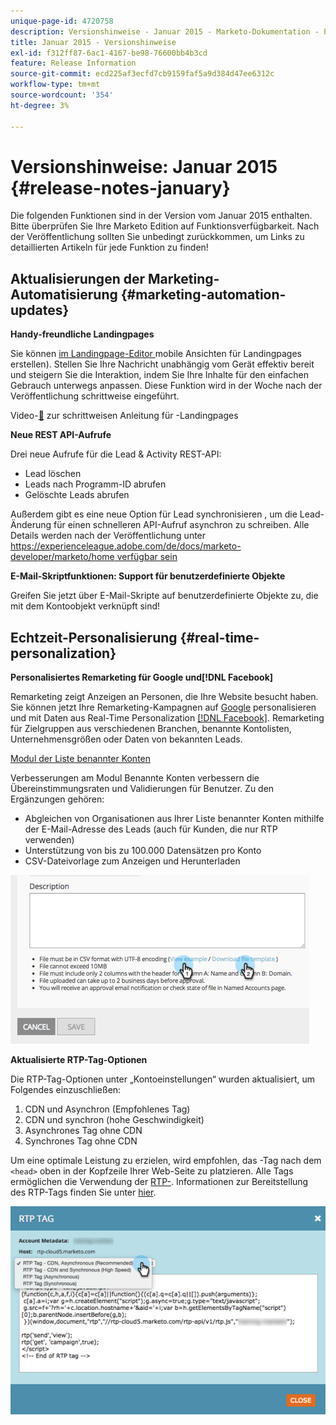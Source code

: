 ```yaml
---
unique-page-id: 4720758
description: Versionshinweise - Januar 2015 - Marketo-Dokumentation - Produktdokumentation
title: Januar 2015 - Versionshinweise
exl-id: f312ff87-6ac1-4167-be98-76600bb4b3cd
feature: Release Information
source-git-commit: ecd225af3ecfd7cb9159faf5a9d384d47ee6312c
workflow-type: tm+mt
source-wordcount: '354'
ht-degree: 3%

---
```


# Versionshinweise: Januar 2015 {#release-notes-january}

Die folgenden Funktionen sind in der Version vom Januar 2015 enthalten. Bitte überprüfen Sie Ihre Marketo Edition auf Funktionsverfügbarkeit. Nach der Veröffentlichung sollten Sie unbedingt zurückkommen, um Links zu detaillierten Artikeln für jede Funktion zu finden!

## Aktualisierungen der Marketing-Automatisierung {#marketing-automation-updates}

**Handy-freundliche Landingpages**

Sie können [im Landingpage-Editor ](/help/marketo/product-docs/demand-generation/landing-pages/free-form-landing-pages/add-a-mobile-view-for-your-free-form-landing-page.md) mobile Ansichten für Landingpages erstellen). Stellen Sie Ihre Nachricht unabhängig vom Gerät effektiv bereit und steigern Sie die Interaktion, indem Sie Ihre Inhalte für den einfachen Gebrauch unterwegs anpassen. Diese Funktion wird in der Woche nach der Veröffentlichung schrittweise eingeführt.

Video-[&#128279;](https://youtu.be/aPQHlG2X6c0) zur schrittweisen Anleitung für -Landingpages

**Neue REST API-Aufrufe**

Drei neue Aufrufe für die Lead &amp; Activity REST-API:

* Lead löschen
* Leads nach Programm-ID abrufen
* Gelöschte Leads abrufen

Außerdem gibt es eine neue Option für Lead synchronisieren , um die Lead-Änderung für einen schnelleren API-Aufruf asynchron zu schreiben. Alle Details werden nach der Veröffentlichung unter [https://experienceleague.adobe.com/de/docs/marketo-developer/marketo/home verfügbar sein](https://experienceleague.adobe.com/de/docs/marketo-developer/marketo/home)

**E-Mail-Skriptfunktionen: Support für benutzerdefinierte Objekte**

Greifen Sie jetzt über E-Mail-Skripte auf benutzerdefinierte Objekte zu, die mit dem Kontoobjekt verknüpft sind!

## Echtzeit-Personalisierung {#real-time-personalization}

**Personalisiertes Remarketing für Google und[!DNL Facebook]**

Remarketing zeigt Anzeigen an Personen, die Ihre Website besucht haben. Sie können jetzt Ihre Remarketing-Kampagnen auf [Google](/help/marketo/product-docs/web-personalization/website-retargeting/personalized-remarketing-in-google.md) personalisieren und mit Daten aus Real-Time Personalization [[!DNL Facebook]](/help/marketo/product-docs/web-personalization/website-retargeting/personalized-remarketing-in-facebook.md). Remarketing für Zielgruppen aus verschiedenen Branchen, benannte Kontolisten, Unternehmensgrößen oder Daten von bekannten Leads.

[Modul der Liste benannter Konten](/help/marketo/product-docs/web-personalization/account-based-web-marketing/create-a-new-account-list.md)

Verbesserungen am Modul Benannte Konten verbessern die Übereinstimmungsraten und Validierungen für Benutzer. Zu den Ergänzungen gehören:

* Abgleichen von Organisationen aus Ihrer Liste benannter Konten mithilfe der E-Mail-Adresse des Leads (auch für Kunden, die nur RTP verwenden)
* Unterstützung von bis zu 100.000 Datensätzen pro Konto
* CSV-Dateivorlage zum Anzeigen und Herunterladen

![](assets/image2015-1-14-11-3a12-3a16.png)

**Aktualisierte RTP-Tag-Optionen**

Die RTP-Tag-Optionen unter „Kontoeinstellungen“ wurden aktualisiert, um Folgendes einzuschließen:

1. CDN und Asynchron (Empfohlenes Tag)
1. CDN und synchron (hohe Geschwindigkeit)
1. Asynchrones Tag ohne CDN
1. Synchrones Tag ohne CDN

Um eine optimale Leistung zu erzielen, wird empfohlen, das -Tag nach dem `<head>` oben in der Kopfzeile Ihrer Web-Seite zu platzieren. Alle Tags ermöglichen die Verwendung der [RTP-](https://experienceleague.adobe.com/de/docs/marketo-developer/marketo/javascriptapi/rich-media-recommendation). Informationen zur Bereitstellung des RTP-Tags finden Sie unter [hier](/help/marketo/product-docs/web-personalization/rtp-tag-implementation/deploy-the-rtp-javascript.md).

![](assets/image2015-1-15-13-3a30-3a45.png)
